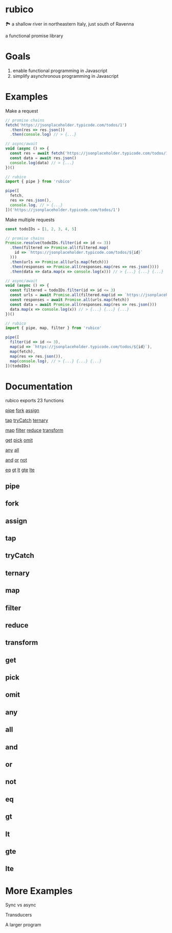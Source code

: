 # rubico
🏞 a shallow river in northeastern Italy, just south of Ravenna

a functional promise library

# Goals
1. enable functional programming in Javascript
2. simplify asynchronous programming in Javascript

# Examples
Make a request
```javascript
// promise chains
fetch('https://jsonplaceholder.typicode.com/todos/1')
  .then(res => res.json())
  .then(console.log) // > {...}

// async/await
void (async () => {
  const res = await fetch('https://jsonplaceholder.typicode.com/todos/1')
  const data = await res.json()
  console.log(data) // > {...}
})()

// rubico
import { pipe } from 'rubico'

pipe([
  fetch,
  res => res.json(),
  console.log, // > {...}
])('https://jsonplaceholder.typicode.com/todos/1')
```

Make multiple requests
```javascript
const todoIDs = [1, 2, 3, 4, 5]

// promise chains
Promise.resolve(todoIDs.filter(id => id <= 3))
  .then(filtered => Promise.all(filtered.map(
    id => `https://jsonplaceholder.typicode.com/todos/${id}`
  )))
  .then(urls => Promise.all(urls.map(fetch)))
  .then(responses => Promise.all(responses.map(res => res.json())))
  .then(data => data.map(x => console.log(x))) // > {...} {...} {...}

// async/await
void (async () => {
  const filtered = todoIDs.filter(id => id <= 3)
  const urls = await Promise.all(filtered.map(id => `https://jsonplaceholder.typicode.com/todos/${id}`))
  const responses = await Promise.all(urls.map(fetch))
  const data = await Promise.all(responses.map(res => res.json()))
  data.map(x => console.log(x)) // > {...} {...} {...}
})()

// rubico
import { pipe, map, filter } from 'rubico'

pipe([
  filter(id => id <= 3),
  map(id => `https://jsonplaceholder.typicode.com/todos/${id}`),
  map(fetch),
  map(res => res.json()),
  map(console.log), // > {...} {...} {...}
])(todoIDs)
```

# Documentation
rubico exports 23 functions

[pipe](https://github.com/richytong/rubico#pipe)
[fork](https://github.com/richytong/rubico#fork)
[assign](https://github.com/richytong/rubico#assign)

[tap](https://github.com/richytong/rubico#tap)
[tryCatch](https://github.com/richytong/rubico#tryCatch)
[ternary](https://github.com/richytong/rubico#ternary)

[map](https://github.com/richytong/rubico#map)
[filter](https://github.com/richytong/rubico#filter)
[reduce](https://github.com/richytong/rubico#reduce)
[transform](https://github.com/richytong/rubico#transform)

[get](https://github.com/richytong/rubico#get)
[pick](https://github.com/richytong/rubico#pick)
[omit](https://github.com/richytong/rubico#omit)

[any](https://github.com/richytong/rubico#any)
[all](https://github.com/richytong/rubico#all)

[and](https://github.com/richytong/rubico#and)
[or](https://github.com/richytong/rubico#or)
[not](https://github.com/richytong/rubico#not)

[eq](https://github.com/richytong/rubico#eq)
[gt](https://github.com/richytong/rubico#gt)
[lt](https://github.com/richytong/rubico#lt)
[gte](https://github.com/richytong/rubico#gte)
[lte](https://github.com/richytong/rubico#lte)


## pipe
## fork
## assign
## tap
## tryCatch
## ternary
## map
## filter
## reduce
## transform
## get
## pick
## omit
## any
## all
## and
## or
## not
## eq
## gt
## lt
## gte
## lte

# More Examples
Sync vs async

Transducers

A larger program
